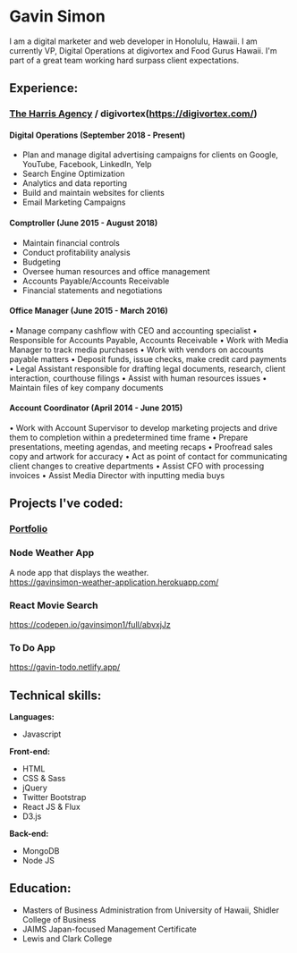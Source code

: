 # Gavin Simon

I am a digital marketer and web developer in Honolulu, Hawaii. I am currently VP, Digital Operations at digivortex and Food Gurus Hawaii.   I'm part of a great team working hard surpass client expectations.


## Experience:
### [The Harris Agency](https://www.harris-agency.com/) / digivortex(https://digivortex.com/)

#### Digital Operations (September 2018 - Present)
* Plan and manage digital advertising campaigns for clients on Google, YouTube, Facebook, LinkedIn, Yelp
* Search Engine Optimization
* Analytics and data reporting
* Build and maintain websites for clients
* Email Marketing Campaigns

#### Comptroller (June 2015 - August 2018)
* Maintain financial controls
* Conduct profitability analysis
* Budgeting
* Oversee human resources and office management
* Accounts Payable/Accounts Receivable
* Financial statements and negotiations

#### Office Manager (June 2015 - March 2016)
• Manage company cashflow with CEO and accounting specialist
• Responsible for Accounts Payable, Accounts Receivable
• Work with Media Manager to track media purchases
• Work with vendors on accounts payable matters
• Deposit funds, issue checks, make credit card payments
• Legal Assistant responsible for drafting legal documents, research, client interaction, courthouse filings
• Assist with human resources issues
• Maintain files of key company documents
#### Account Coordinator (April 2014 - June 2015)
• Work with Account Supervisor to develop marketing projects and drive them to completion within a predetermined time frame
• Prepare presentations, meeting agendas, and meeting recaps
• Proofread sales copy and artwork for accuracy
• Act as point of contact for communicating client changes to creative departments
• Assist CFO with processing invoices
• Assist Media Director with inputting media buys

## Projects I've coded:
### [Portfolio](https://gavinsimon1.github.io/)
### Node Weather App 
A node app that displays the weather.  
https://gavinsimon-weather-application.herokuapp.com/

### React Movie Search 
https://codepen.io/gavinsimon1/full/abvxjJz

### To Do App
https://gavin-todo.netlify.app/

## Technical skills:

**Languages:**

* Javascript

**Front-end:**

* HTML
* CSS & Sass
* jQuery
* Twitter Bootstrap
* React JS & Flux
* D3.js

**Back-end:**

* MongoDB
* Node JS

## Education:
* Masters of Business Administration from University of Hawaii, Shidler College of Business
* JAIMS Japan-focused Management Certificate
* Lewis and Clark College
